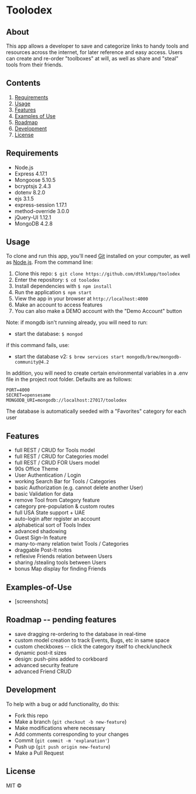 # Toolodex

## About  

This app allows a developer to save and categorize links to handy tools and resources across the internet, for later reference and easy access.  Users can create and re-order "toolboxes" at will, as well as share and "steal" tools from their friends.

## Contents

  1. [Requirements](#Requirements)
  1. [Usage](#Usage)
  1. [Features](#Features)
  1. [Examples of Use](#Examples-of-Use)
  1. [Roadmap](#Roadmap)
  1. [Development](#Development)
  1. [License](#License)

## Requirements

- Node.js
- Express 4.17.1
- Mongoose 5.10.5
- bcryptsjs 2.4.3
- dotenv 8.2.0
- ejs 3.1.5
- express-session 1.17.1
- method-override 3.0.0
- jQuery-UI 1.12.1
- MongoDB 4.2.8

## Usage

To clone and run this app, you'll need [Git](https://git-scm.com) installed on your computer, as well as [Node.js](https://nodejs.org/en/download/). From the command line:

1. Clone this repo: `$ git clone https://github.com/dtklumpp/toolodex`
1. Enter the repository: `$ cd toolodex`
1. Install dependencies with `$ npm install`
1. Run the application `$ npm start`
1. View the app in your browser at `http://localhost:4000`
1. Make an account to access features
1. You can also make a DEMO account with the "Demo Account" button

Note: if mongdb isn't running already, you will need to run:

- start the database: `$ mongod`

if this command fails, use:

- start the database v2: `$ brew services start mongodb/brew/mongodb-community@4.2`

In addition, you will need to create certain environmental variables in a .env file in the project root folder.  Defaults are as follows:

```
PORT=4000
SECRET=opensesame
MONGODB_URI=mongodb://localhost:27017/toolodex
```

The database is automatically seeded with a "Favorites" category for each user



## Features

- full REST / CRUD for Tools model
- full REST / CRUD for Categories model
- full REST / CRUD FOR Users model
- 90s Office Theme
- User Authentication / Login
- working Search Bar for Tools / Categories
- basic Authorization (e.g. cannot delete another User)
- basic Validation for data
- remove Tool from Category feature
- category pre-population & custom routes
- full USA State support + UAE
- auto-login after register an account
- alphabetical sort of Tools Index
- advanced shadowing
- Guest Sign-In feature
- many-to-many relation twixt Tools / Categories
- draggable Post-It notes
- reflexive Friends relation between Users
- sharing /stealing tools between Users
- bonus Map display for finding Friends
    
## Examples-of-Use

- [screenshots]


## Roadmap -- pending features

- save dragging re-ordering to the database in real-time
- custom model creation to track Events, Bugs, etc in same space
- custom checkboxes -- click the category itself to check/uncheck
- dynamic post-it sizes
- design: push-pins added to corkboard
- advanced security feature
- advanced Friend CRUD


## Development

To help with a bug or add functionality, do this:

- Fork this repo
- Make a branch (`git checkout -b new-feature`)
- Make modifications where necessary
- Add comments corresponding to your changes
- Commit (`git commit -m 'explanation'`)
- Push up (`git push origin new-feature`)
- Make a Pull Request 


## License

MIT ©

